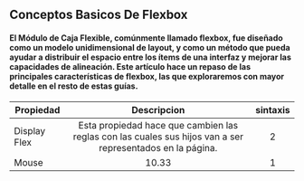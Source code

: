 <h2> Conceptos Basicos De Flexbox </h2>

<h4>El Módulo de Caja Flexible, comúnmente llamado flexbox, fue diseñado como un modelo unidimensional de layout, y como un método que pueda ayudar a distribuir el espacio entre los ítems de una interfaz y mejorar las capacidades de alineación. Este artículo hace un repaso de las principales características de flexbox, las que exploraremos con mayor detalle en el resto de estas guías.</h4>



| Propiedad     | Descripcion   |sintaxis   |
| ------------- |:-------------:| :--------:|
| Display Flex  | Esta propiedad hace que cambien las reglas con las cuales sus hijos van a ser representados en la página.        | 2         |
| Mouse         | 10.33         | 1         |